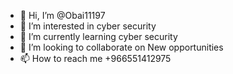 - 👋 Hi, I’m @Obai11197
- 👀 I’m interested in cyber security
- 🌱 I’m currently learning cyber security 
- 💞️ I’m looking to collaborate on New opportunities
- 📫 How to reach me +966551412975

<!---
Obai11197/Obai11197 is a ✨ special ✨ repository because its `README.md` (this file) appears on your GitHub profile.
You can click the Preview link to take a look at your changes.
--->
